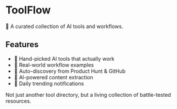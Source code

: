 # ToolFlow

🚀 A curated collection of AI tools and workflows.

## Features
- 🎯 Hand-picked AI tools that actually work
- 🔄 Real-world workflow examples
- 🤖 Auto-discovery from Product Hunt & GitHub
- 📝 AI-powered content extraction
- 🔔 Daily trending notifications

Not just another tool directory, but a living collection 
of battle-tested resources.
